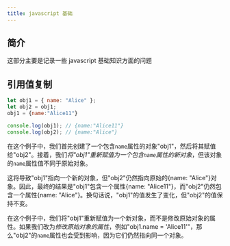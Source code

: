 ```yaml
---
title: javascript 基础
---
```

## 简介
这部分主要是记录一些 javascript 基础知识方面的问题
## 引用值复制

```javascript
let obj1 = { name: "Alice" };
let obj2 = obj1;
obj1 = {name:"Alice11"}

console.log(obj1); // {name:"Alice11"}
console.log(obj2); // {name:"Alice"}

```
在这个例子中，我们首先创建了一个包含`name`属性的对象"obj1"，然后将其赋值给"obj2"。接着，我们*将"obj1"重新赋值为一个包含`name`属性的新对象*，但该对象的`name`属性值不同于原始对象。

这将导致"obj1"指向一个新的对象，但"obj2"仍然指向原始的{name: "Alice"}对象。因此，最终的结果是"obj1"包含一个属性{name: "Alice11"}，而"obj2"仍然包含一个属性{name: "Alice"}。换句话说，"obj1"的值发生了变化，但"obj2"的值保持不变。

在这个例子中，我们将"obj1"重新赋值为一个新对象，而不是修改原始对象的属性。如果我们改为*修改原始对象的属性*，例如"obj1.name = 'Alice11'"，那么"obj2"的`name`属性也会受到影响，因为它们仍然指向同一个对象。